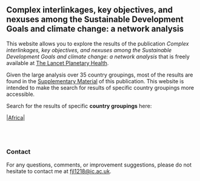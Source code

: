 ## Complex interlinkages, key objectives, and nexuses among the Sustainable Development Goals and climate change: a network analysis

This website allows you to explore the results of the publication *Complex interlinkages, key objectives, and nexuses among the Sustainable Development Goals and climate change: a network analysis* that is freely available at [The Lancet Planetary Health](https://www.thelancet.com/journals/lanplh/article/PIIS2542-5196(22)00070-5/fulltext).

Given the large analysis over 35 country groupings, most of the results are found in the [Supplementary Material](https://www.thelancet.com/journals/lanplh/article/PIIS2542-5196(22)00070-5/fulltext#supplementaryMaterial) of this publication. This website is intended to make the search for results of specific country groupings more accessible.



Search for the results of specific **country groupings** here:

|[Africa](https://github.com/felix-laumann/SDG-networks/blob/gh-pages/Results/Africa/Africa.md)|



<br>
<br>

### Contact

For any questions, comments, or improvement suggestions, please do not hesitate to contact me at [fjl1218@ic.ac.uk](mailto:fjl1218@ic.ac.uk).
